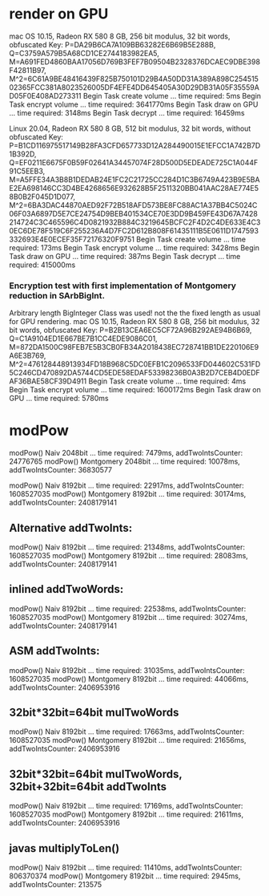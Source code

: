 
# render on GPU
mac OS 10.15, Radeon RX 580 8 GB, 256 bit modulus, 32 bit words, obfuscated
Key: P=DA29B6CA7A109BB63282E6B69B5E288B, Q=C3759A579B5A68CD1CE2744183982EA5, M=A691FED4860BAA17056D769B3FEF7B09504B2328376DCAEC9DBE398F42811B97, M^2=6C61A9BE48416439F825B750101D29B4A50DD31A389A898C25451502365FCC381A8023526005DF4EFE4DD645405A30D29DB31A05F35559AD05F0E408AD273311
Begin Task create volume ... time required: 5ms
Begin Task encrypt volume ... time required: 3641770ms
Begin Task draw on GPU ... time required: 3148ms
Begin Task decrypt ... time required: 16459ms


Linux 20.04, Radeon RX 580 8 GB, 512 bit modulus, 32 bit words, without obfuscated
Key: P=B1CD116975517149B28FA3CFD657733D12A284490015E1EFCC1A742B7D1B392D, Q=EF0211E6675F0B59F02641A34457074F28D500D5EDEADE725C1A044F91C5EEB3, M=A5FFE34A3B8B1DEDAB24E1FC2C21725CC284D1C3B6749A423B9E5BAE2EA698146CC3D4BE4268656E932628B5F2511320BB041AAC28AE774E58B0B2F045D1D077, M^2=6BA3DAC44870AED92F72B518AFD573BE8FC88AC1A37BB4C5024C06F03A6897D5E7CE24754D9BEB401534CE70E3DD9B459FE43D67A7428214724C3C465596C4D0821932B884C3219645BCFC2F4D2C4DE633E4C30EC6DE78F519C6F255236A4D7FC2D612B808F61435111B5E0611D1747593332693E4E0ECEF35F72176320F9751
Begin Task create volume ... time required: 173ms
Begin Task encrypt volume ... time required: 3428ms
Begin Task draw on GPU ... time required: 387ms
Begin Task decrypt ... time required: 415000ms

### Encryption test with first implementation of Montgomery reduction in SArbBigInt.
Arbitrary length BigInteger Class was used! not the the fixed length as usual for GPU rendering.
mac OS 10.15, Radeon RX 580 8 GB, 256 bit modulus, 32 bit words, obfuscated
Key: P=B2B13CEA6EC5CF72A96B292AE94B6B69, Q=C1A9104ED1E667BE7B1CC4EDE9086C01, M=872DA1500C98FEB7E5B3CB0FB34A2018438EC728741BB1DE220106E9A6E3B769, M^2=476128448913934FD18B968C5DC0EFB1C2096533FD044602C531FD5C246CD470892DA5744CD5EDE58EDAF53398236B0A3B2D7CEB4D0EDFAF36BAE58CF39D4911
Begin Task create volume ... time required: 4ms
Begin Task encrypt volume ... time required: 1600172ms
Begin Task draw on GPU ... time required: 5780ms


# modPow
modPow() Naiv 2048bit        ... time required:  7479ms, addTwoIntsCounter: 24776765
modPow() Montgomery 2048bit  ... time required: 10078ms, addTwoIntsCounter: 36830577


modPow() Naiv  8192bit       ... time required: 22917ms, addTwoIntsCounter: 1608527035
modPow() Montgomery 8192bit  ... time required: 30174ms, addTwoIntsCounter: 2408179141

## Alternative addTwoInts:
modPow() Naiv  8192bit       ... time required: 21348ms, addTwoIntsCounter: 1608527035
modPow() Montgomery 8192bit  ... time required: 28083ms, addTwoIntsCounter: 2408179141

## inlined addTwoWords:
modPow() Naiv  8192bit       ... time required: 22538ms, addTwoIntsCounter: 1608527035
modPow() Montgomery 8192bit  ... time required: 30274ms, addTwoIntsCounter: 2408179141


## ASM addTwoInts:
modPow() Naiv  8192bit       ... time required: 31035ms, addTwoIntsCounter: 1608527035
modPow() Montgomery 8192bit  ... time required: 44066ms, addTwoIntsCounter: 2406953916


## 32bit*32bit=64bit mulTwoWords
modPow() Naiv  8192bit       ... time required: 17663ms, addTwoIntsCounter: 1608527035
modPow() Montgomery 8192bit  ... time required: 21656ms, addTwoIntsCounter: 2406953916


## 32bit*32bit=64bit mulTwoWords, 32bit+32bit=64bit addTwoInts
modPow() Naiv  8192bit       ... time required: 17169ms, addTwoIntsCounter: 1608527035
modPow() Montgomery 8192bit  ... time required: 21611ms, addTwoIntsCounter: 2406953916

## javas multiplyToLen()
modPow() Naiv  8192bit       ... time required: 11410ms, addTwoIntsCounter:  806370374
modPow() Montgomery 8192bit  ... time required:  2945ms, addTwoIntsCounter:     213575
